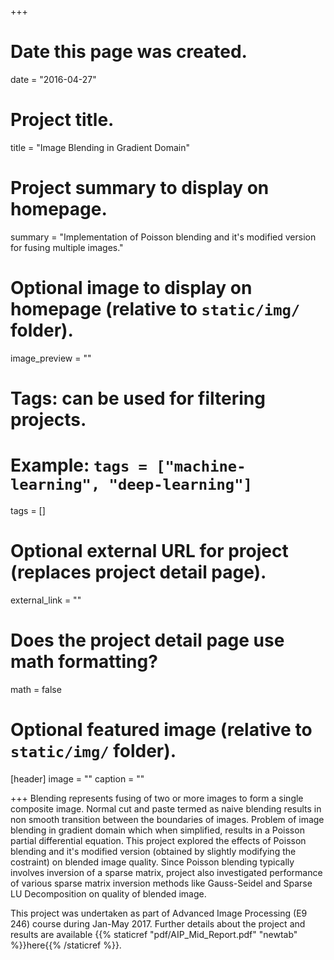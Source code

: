 +++
# Date this page was created.
date = "2016-04-27"

# Project title.
title = "Image Blending in Gradient Domain"

# Project summary to display on homepage.
summary = "Implementation of Poisson blending and it's modified version for fusing multiple images."

# Optional image to display on homepage (relative to `static/img/` folder).
image_preview = ""

# Tags: can be used for filtering projects.
# Example: `tags = ["machine-learning", "deep-learning"]`
tags = []

# Optional external URL for project (replaces project detail page).
external_link = ""

# Does the project detail page use math formatting?
math = false

# Optional featured image (relative to `static/img/` folder).
[header]
image = ""
caption = ""

+++
Blending represents fusing of two or more images to form a single composite image. Normal cut and paste termed as naive blending results in non smooth transition between the boundaries of images. Problem of image blending in gradient domain which when simplified, results in a Poisson partial differential equation. This project explored the effects of Poisson blending and it's modified version (obtained by slightly modifying the costraint) on blended image quality. Since Poisson blending typically involves inversion of a sparse matrix, project also investigated performance of various sparse matrix inversion methods like Gauss-Seidel and Sparse LU Decomposition on quality of blended image. 

This project was undertaken as part of Advanced Image Processing (E9 246) course during Jan-May 2017. Further details about the project and results are available {{% staticref "pdf/AIP_Mid_Report.pdf" "newtab" %}}here{{% /staticref %}}.